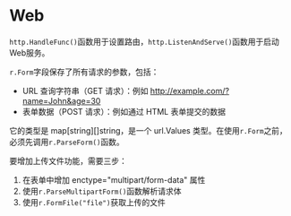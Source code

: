 # Web

`http.HandleFunc()`函数用于设置路由，`http.ListenAndServe()`函数用于启动Web服务。

`r.Form`字段保存了所有请求的参数，包括：

- URL 查询字符串（GET 请求）：例如 http://example.com/?name=John&age=30
- 表单数据（POST 请求）：例如通过 HTML 表单提交的数据

它的类型是 map[string][]string，是一个 url.Values 类型。在使用`r.Form`之前，必须先调用`r.ParseForm()`函数。

要增加上传文件功能，需要三步：

1. 在表单中增加 enctype="multipart/form-data" 属性
2. 使用`r.ParseMultipartForm()`函数解析请求体
3. 使用`r.FormFile("file")`获取上传的文件








